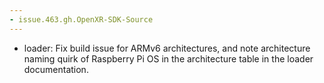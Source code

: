 ```yaml
---
- issue.463.gh.OpenXR-SDK-Source
---
```

- loader: Fix build issue for ARMv6 architectures, and note architecture naming quirk of Raspberry Pi OS in the architecture table in the loader documentation.
